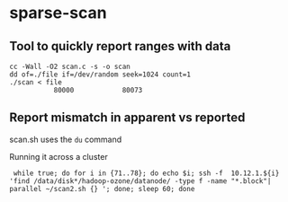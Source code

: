 # sparse-scan
## Tool to quickly report ranges with data
```
cc -Wall -O2 scan.c -s -o scan 
dd of=./file if=/dev/random seek=1024 count=1
./scan < file
           80000            80073
```
## Report mismatch in apparent vs reported 

scan.sh uses the `du` command

Running it across a cluster
```
 while true; do for i in {71..78}; do echo $i; ssh -f  10.12.1.${i} 'find /data/disk*/hadoop-ozone/datanode/ -type f -name "*.block"| parallel ~/scan2.sh {} '; done; sleep 60; done
 ```
